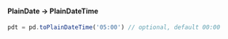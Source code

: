 #### PlainDate -> PlainDateTime

```js
pdt = pd.toPlainDateTime('05:00') // optional, default 00:00
```
